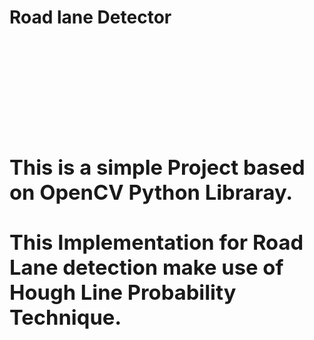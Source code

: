 
<b><h1>Road lane Detector<h1></b><br>

<h3>This is a simple Project based on OpenCV Python Libraray.<br><br>This Implementation for Road Lane detection make use of  Hough Line Probability Technique.</h3>

